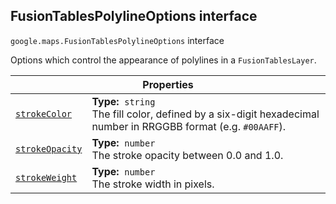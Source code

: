 
<h2 id="FusionTablesPolylineOptions">FusionTablesPolylineOptions interface</h2>
<p>
<code><span itemprop="path">google.maps</span>.<span itemprop="name">FusionTablesPolylineOptions</span></code>
interface
</p>
<p>Options which control the appearance of polylines in a <code>FusionTablesLayer</code>.</p>
<div class="devsite-table-wrapper"><table class="properties responsive" summary="interface FusionTablesPolylineOptions - Properties">
<thead>
<tr><th colspan="2">Properties</th>
</tr></thead>
<tbody>
<tr id="FusionTablesPolylineOptions.strokeColor">
<td itemprop="property"><code><a class="secret-link" href="#FusionTablesPolylineOptions.strokeColor"><span>strokeColor</span></a></code></td>
<td><div><strong>Type:</strong>&nbsp; <code>string</code></div>
<div class="desc">The fill color, defined by a six-digit hexadecimal number in RRGGBB format (e.g. <code>#00AAFF</code>).</div></td>
</tr>
<tr id="FusionTablesPolylineOptions.strokeOpacity">
<td itemprop="property"><code><a class="secret-link" href="#FusionTablesPolylineOptions.strokeOpacity"><span>strokeOpacity</span></a></code></td>
<td><div><strong>Type:</strong>&nbsp; <code>number</code></div>
<div class="desc">The stroke opacity between 0.0 and 1.0.</div></td>
</tr>
<tr id="FusionTablesPolylineOptions.strokeWeight">
<td itemprop="property"><code><a class="secret-link" href="#FusionTablesPolylineOptions.strokeWeight"><span>strokeWeight</span></a></code></td>
<td><div><strong>Type:</strong>&nbsp; <code>number</code></div>
<div class="desc">The stroke width in pixels.</div></td>
</tr>
</tbody>
</table></div>
